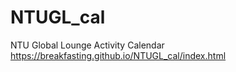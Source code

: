 # NTUGL_cal
NTU Global Lounge Activity Calendar
https://breakfasting.github.io/NTUGL_cal/index.html
